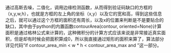 通过高斯去噪，二值化，调用边缘检测函数，从而得到验证码缺口的方框的（x,y,w,h），也就是方框的左上角的坐标（x,y）以及它的宽和高，得到这些信息之后，就可以通过这个方框的面积还有周长，以及x的位置来判断是不是要贴合的缺口，其中由于python的内置函数contourArea(contour, oriented=None)计算面积是通过格林公式来计算的，这种微积分的计算方式应该来说是非常接近真实面积，但是却有时候会把面积算成0，所以我直接通过矩形的面积来算了，算法部分详见代码“if contour_area_min < w * h < contour_area_max and ”这一部分。
